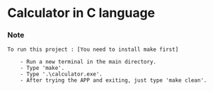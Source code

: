 # Calculator in C language

### Note

    To run this project : [You need to install make first]

        - Run a new terminal in the main directory.
        - Type 'make'.
        - Type '.\calculator.exe'.
        - After trying the APP and exiting, just type 'make clean'. 